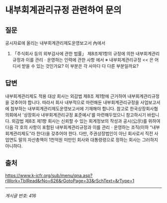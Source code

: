 # 내부회계관리규정 관련하여 문의

## 질문
공시자료에 올리는 내부회계관리제도운영보고서 內에서
1. 「주식회사 등의 외부감사에 관한 법률」 제8조제1항의 규정에 의한 내부회계관리규정과 이를 관리ㆍ운영하는 인력에 관한 사항
에서 ※ 내부회계관리규정 << 은 어디서 받을 수 있는 것인가요?
이 부분은 각 사마다 다 다른 부분일까요?

## 답변
내부회계관리제도 적용 대상 회사는 외감법 제8조 제1항에 근거하여 내부회계관리규정을 갖추어야 합니다. 따라서 회사 내부적으로 마련해둔 내부회계관리규정을 사업보고서에 첨부하는 내부회계관리제도운영보고서에 기재해야 합니다. 참고로 한국상장회사협의회에서 '상장회사 내부회계관리규정 표준예시'를 마련해두었으니 참고하시기 바랍니다.
외감법 제8조 제1항
회사는 신뢰할 수 있는 회계정보의 작성과 공시(公示)를 위하여 다음 각 호의 사항이 포함된 내부회계관리규정과 이를 관리ㆍ운영하는 조직(이하 “내부회계관리제도”라 한다)을 갖추어야 한다. 다만, 주권상장법인이 아닌 회사로서 직전 사업연도 말의 자산총액이 1천억원 미만인 회사와 대통령령으로 정하는 회사는 그러하지 아니하다.

## 출처
https://www.k-icfr.org/sub/menu/qna.asp?rWork=TblRead&rNo=626&rGotoPage=33&rSchText=&rType=1

---
*게시글 번호: 416*
